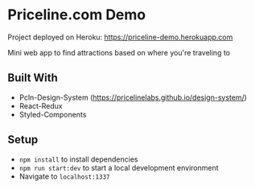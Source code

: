 # Priceline.com Demo

Project deployed on Heroku: https://priceline-demo.herokuapp.com

Mini web app to find attractions based on where you're traveling to

## Built With

* Pcln-Design-System (https://pricelinelabs.github.io/design-system/)
* React-Redux
* Styled-Components

## Setup

* ```npm install``` to install dependencies
* ```npm run start:dev``` to start a local development environment
* Navigate to ```localhost:1337```